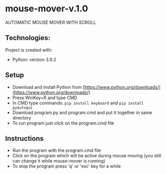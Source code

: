 # mouse-mover-v.1.0
AUTOMATIC MOUSE MOVER WITH SCROLL
## Technologies:
Project is created with:
* Python: version 3.9.2
## Setup
* Download and install Python from [https://www.python.org/downloads/](https://www.python.org/downloads/)
* Press WinKey+R and type CMD
* In CMD type commands: `pip install keyboard` and `pip install pyautogui`
* Download program.py and program.cmd and put it together in same directory
* To run program just click on the program.cmd file
## Instructions
* Run the program with the program.cmd file
* Click on the program which will be active during mouse moving (you still can change it while mouse-mover is running)
* To stop the program press 'q' or 'esc' key for a while
